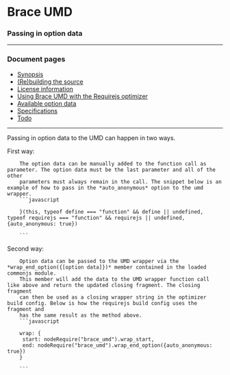 # Brace UMD
### Passing in option data

------

### Document pages
* [Synopsis](https://github.com/restarian/brace_umd/blob/master/doc/README.md)
* [(Re)building the source](https://github.com/restarian/brace_umd/blob/master/doc/build.md)
* [License information](https://github.com/restarian/brace_umd/blob/master/doc/license.md)
* [Using Brace UMD with the Requirejs optimizer](https://github.com/restarian/brace_umd/blob/master/doc/optimizer.md)
* [Available option data](https://github.com/restarian/brace_umd/blob/master/doc/options.md)
* [Specifications](https://github.com/restarian/brace_umd/blob/master/doc/specification.md)
* [Todo](https://github.com/restarian/brace_umd/blob/master/doc/todo.md)

----

Passing in option data to the UMD can happen in two ways.

First way:

		The option data can be manually added to the function call as parameter. The option data must be the last parameter and all of the other
		parameters must always remain in the call. The snippet below is an example of how to pass in the *auto_anonymous* option to the umd wrapper.
		```javascript
		
		}(this, typeof define === "function" && define || undefined, typeof requirejs === "function" && requirejs || undefined, {auto_anonymous: true})

		```

Second way:

		Option data can be passed to the UMD wrapper via the *wrap_end_option({[option data]})* member contained in the loaded commonjs module.
		This member will add the data to the UMD wrapper function call like above and return the updated closing fragment. The closing fragment
		can then be used as a closing wrapper string in the optimizer build config. Below is how the requirejs build config uses the fragment and
		has the same result as the method above.
		```javascript

		wrap: {
		 start: nodeRequire("brace_umd").wrap_start,
		 end: nodeRequire("brace_umd").wrap_end_option({auto_anonymous: true})
		}

		```
		

